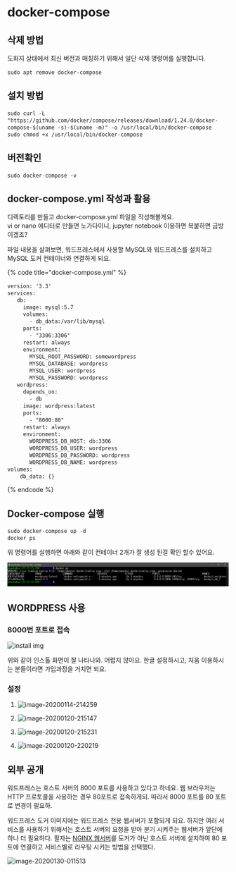# docker-compose

##  삭제 방법 

 도화지 상태에서 최신 버전과 매칭하기 위해서 일단 삭제 명령어를 실행합니다. 

```text
sudo apt remove docker-compose
```

## 설치 방법 

```text
sudo curl -L "https://github.com/docker/compose/releases/download/1.24.0/docker-compose-$(uname -s)-$(uname -m)" -o /usr/local/bin/docker-compose
sudo chmod +x /usr/local/bin/docker-compose
```

##  버전확인 

```text
sudo docker-compose -v
```

## docker-compose.yml 작성과 활용 

디렉토리를 만들고 docker-compose.yml 파일을 작성해볼게요.   
vi or nano 에디터로 만들면 노가다이니, jupyter notebook 이용하면 복붙하면 금방이겠조?  
  
파일 내용을 살펴보면, 워드프레스에서 사용할 MySQL와 워드프레스를 설치하고 MySQL 도커 컨테이너와 연결하게 되요. 

{% code title="docker-compose.yml" %}
```text
version: '3.3'
services:
   db:
     image: mysql:5.7
     volumes:
       - db_data:/var/lib/mysql
     ports:
       - "3306:3306"
     restart: always
     environment:
       MYSQL_ROOT_PASSWORD: somewordpress
       MYSQL_DATABASE: wordpress
       MYSQL_USER: wordpress
       MYSQL_PASSWORD: wordpress
   wordpress:
     depends_on:
       - db
     image: wordpress:latest
     ports:
       - "8000:80"
     restart: always
     environment:
       WORDPRESS_DB_HOST: db:3306
       WORDPRESS_DB_USER: wordpress
       WORDPRESS_DB_PASSWORD: wordpress
       WORDPRESS_DB_NAME: wordpress
volumes:
    db_data: {}
```
{% endcode %}

## Docker-compose 실행 

```text
sudo docker-compose up -d
docker ps
```

위 명령어를 실행하면 아래와 같이 컨테이너 2개가 잘 생성 된걸 확인 할수 있어요.

![](../.gitbook/assets/image%20%28231%29.png)

##  WORDPRESS 사용  

### 8000번 포트로 접속

![install img](https://www.popit.kr/wp-content/uploads/2020/01/image-20200114-214105-600x393.png)

위와 같이 인스톨 화면이 잘 나타나와. 어렵지 않아요. 한글 설정하시고, 처음 이용하시는 분들이라면 가입과정을 거치면 되요.   


###  설정 

1.   ![image-20200114-214259](https://www.popit.kr/wp-content/uploads/2020/01/image-20200114-214259-600x395.png)

2.   ![image-20200120-215147](https://www.popit.kr/wp-content/uploads/2020/01/image-20200120-215147-1024x674.png)

3.   ![image-20200120-215231](https://www.popit.kr/wp-content/uploads/2020/01/image-20200120-215231-1024x674.png)

4.   ![image-20200120-220219](https://www.popit.kr/wp-content/uploads/2020/01/image-20200120-220219-1024x674.png)

## 외부 공개 

워드프레스는 호스트 서버의 8000 포트를 사용하고 있다고 하네요. 웹 브라우저는 HTTP 프로토콜을 사용하는 경우 80포트로 접속하게되. 따라서 8000 포트를  80 포트로 변경이 필요하.

워드프레스 도커 이미지에는 워드프레스 전용 웹서버가 포함되게 되요. 하지만 여러 서비스를 사용하기 위해서는 호스트 서버의 요청을 받아 분기 시켜주는 웹서버가 앞단에 하나 더 필요하다. 필자는 [NGINX 웹서버](https://www.nginx.com/)를 도커가 아닌 호스트 서버에 설치하여 80 포트에 연결하고 서비스별로 라우팅 시키는 방법을 선택했다.

![image-20200130-011513](https://www.popit.kr/wp-content/uploads/2020/01/image-20200130-011513-1024x707.png)

